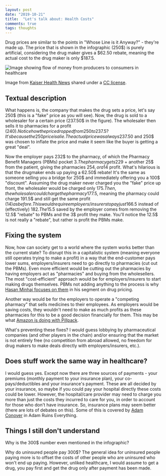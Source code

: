 ```yaml
---
layout: post
date: "2019-10-21"
title:  "Let's talk about: Health Costs"
comments: true
tags: thoughts
---
```


Drug prices are similar to the points in "Whose Line is it Anyway?" - they're made up. The price that is shown in the infographic (250$) is purely artificial, considering the drug maker gives a $62.50 rebate, meaning the actual cost to the drug maker is only $187.5.

![Image showing flow of money from producers to consumers in healthcare](https://khn.org/wp-content/uploads/sites/2/2016/10/drug-pipeline-final_1498.jpg?resize=1200,2346)

Image from [Kaiser Health News](https://khn.org/news/tracking-who-makes-money-on-a-brand-name-drug/) shared under a [CC license](https://creativecommons.org/licenses/by-nc-nd/4.0/).

## Textual description
What happens is, the company that makes the drug sets a price, let's say 250$ (this is a "fake" price as you will see). Now, the drug is sold to a wholesaler for a certain price (237.50$ in the figure). The wholesaler then sells it to pharmacies for a profit (240$). Notice how the price dropped from 250 to 237.5? It's because the 250 price is a lie. The actual price was always 237.50$ and 250$ was chosen to inflate the price and make it seem like the buyer is getting a great "deal".

Now the employer pays 232$ to the pharmacy, of which the Pharmacy Benefit Managers (PBMs) pocket 3$. The pharmacy gets 229$ + another 25$ from the patient, giving the pharmacies 254$, or a 14$ profit. What's hilarious is that the drugmaker ends up paying a 62.50$ rebate! It's the same as someone selling you a bridge for 250$ and immediately offering you a 100$ "discount". Assuming the drug maker never charged you the "fake" price up front, the wholesaler would be charged only 175$. Then, the wholesaler could charge the pharmacy 177.5$, meaning the pharmacy could charge 191.5$ and still get the same profit (14$) as before. This would require employers/insurers to pay just 166.5$ instead of (effectively) 182$. The 15.5$ saved by the employer comes from removing the 12.5$ "rebate" to PBMs and the 3$ profit they make. You'll notice the 12.5$ is not really a "rebate", but rather is profit the PBMs make.

## Fixing the system
Now, how can society get to a world where the system works better than the current state? To disrupt this in a capitalistic system (meaning everyone still operates trying to make a profit) in a way that the end-customer pays lower sums, employers/insurers need to go directly to pharmacies (cut out the PBMs). Even more efficient would be cutting out the pharmacies by having employers act as "pharmacies" and buying from the wholesellers. The most "cost-efficient" approach would be for employers/insurers to start making drugs themselves. PBMs not adding anything to the process is why [Hasan Minhaj focuses on them](https://www.youtube.com/watch?v=z7LgT4_jkLA&feature=youtu.be) in his segment on drug pricing.

Another way would be for the employers to operate a "competing pharmacy" that sells medicines to their employees. As employers would be saving costs, they wouldn't need to make as much profits as these pharmacies for this to be a good decision financially for them. This may be what [Amazon is doing with Pillpack](https://www.amazon.com/stores/page/5C6C0A16-CE60-4998-B799-A746AE18E19B).

What's preventing these fixes? I would guess lobbying by pharmaceutical companies (and other players in the chain) and/or ensuring that the market is not entirely free (no competition from abroad allowed, no freedom for drug makers to make deals directly with employers/insurers, etc.).

## Does stuff work the same way in healthcare?
I would guess yes. Except now there are three sources of payments - your premiums (monthly payment to your insurance plan), your co-pays/deductibles and your insurance's payment. These are all decided by your insurance, so maybe if you could pay your hospital directly these costs could be lower. However, the hospital/care provider may need to charge you more than just the costs they incurred to care for you, in order to account for those who don't have insurance. So, insurance plans may seem better (there are lots of debates on this). Some of this is covered by [Adam Conover](https://www.youtube.com/watch?v=CeDOQpfaUc8) in Adam Ruins Everything.

## Things I still don't understand
Why is the 300$ number even mentioned in the infographic?

Why do uninsured people pay 300$? The general idea for uninsured people paying more is to offset the costs of other people who are uninsured who won't end up paying. However, unliked healthcare, I would assume to get a drug, you pay first and get the drug only after payment has been made.
